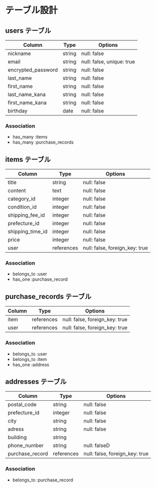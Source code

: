 # テーブル設計

## users テーブル

| Column             | Type    | Options                      |
| ------------------ | ------- | ---------------------------- |
| nickname           | string  | null: false                  |
| email              | string  | null: false, unique: true    |
| encrypted_password | string  | null: false                  |
| last_name          | string  | null: false                  |
| first_name         | string  | null: false                  |
| last_name_kana     | string  | null: false                  |
| first_name_kana    | string  | null: false                  |
| birthday           | date    | null: false                  |

### Association

- has_many :items
- has_many :purchase_records

## items テーブル

| Column             | Type       | Options                        |
| ------------------ | ---------- | -------------------------------|
| title              | string     | null: false                    |
| content            | text       | null: false                    |
| category_id        | integer    | null: false                    |
| condition_id       | integer    | null: false                    |
| shipping_fee_id    | integer    | null: false                    |
| prefecture_id      | integer    | null: false                    |
| shipping_time_id   | integer    | null: false                    |
| price              | integer    | null: false                    |
| user               | references | null: false, foreign_key: true |

### Association

- belongs_to :user
- has_one :purchase_record

## purchase_records テーブル

| Column | Type       | Options                        |
| ------ | ---------- | ------------------------------ |
| item   | references | null: false, foreign_key: true |
| user   | references | null: false, foreign_key: true |

### Association

- belongs_to :user
- belongs_to :item
- has_one :address

## addresses テーブル

| Column          | Type       | Options                        |
| --------------- | ---------- | ------------------------------ |
| postal_code     | string     | null: false                    |
| prefecture_id   | integer    | null: false                    |
| city            | string     | null: false                    |
| adress          | string     | null: false                    |
| building        | string     |                                |
| phone_number    | string     | null: falseD                   |
| purchase_record | references | null: false, foreign_key: true |

### Association

- belongs_to :purchase_record